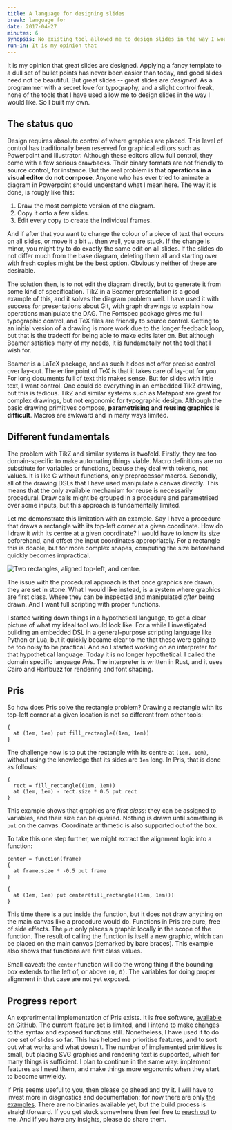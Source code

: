 ```yaml
---
title: A language for designing slides
break: language for
date: 2017-04-27
minutes: 6
synopsis: No existing tool allowed me to design slides in the way I would like. So I built my own.
run-in: It is my opinion that
---
```


It is my opinion that great slides are designed.
Applying a fancy template to a dull set of bullet points has never been easier than today,
and good slides need not be beautiful.
But great slides -- great slides are *designed*.
As a programmer with a secret love for typography,
and a slight control freak,
none of the tools that I have used allow me to design slides in the way I would like.
So I built my own.

The status quo
--------------

Design requires absolute control of where graphics are placed.
This level of control has traditionally been reserved for graphical editors
such as Powerpoint and Illustrator.
Although these editors allow full control,
they come with a few serious drawbacks.
Their binary formats are not friendly to source control, for instance.
But the real problem is that **operations in a visual editor do not compose**.
Anyone who has ever tried to animate a diagram in Powerpoint
should understand what I mean here.
The way it is done, is rougly like this:

1. Draw the most complete version of the diagram.
2. Copy it onto a few slides.
3. Edit every copy to create the individual frames.

And if after that you want to change the colour of a piece of text
that occurs on all slides,
or move it a bit ...
then well, you are stuck.
If the change is minor,
you might try to do exactly the same edit on all slides.
If the slides do not differ much from the base diagram,
deleting them all and starting over with fresh copies might be the best option.
Obviously neither of these are desirable.

The solution then,
is to not edit the diagram directly,
but to generate it from some kind of specification.
TikZ in a Beamer presentation is a good example of this,
and it solves the diagram problem well.
I have used it with success for presentations about Git,
with graph drawings to explain how operations manipulate the DAG.
The Fontspec package gives me full typographic control,
and TeX files are friendly to source control.
Getting to an initial version of a drawing is more work
due to the longer feedback loop,
but that is the tradeoff for being able to make edits later on.
But although Beamer satisfies many of my needs,
it is fundametally not the tool that I wish for.

Beamer is a LaTeX package,
and as such it does not offer precise control over lay-out.
The entire point of TeX is that it takes care of lay-out for you.
For long documents full of text this makes sense.
But for slides with little text, I want control.
One could do everything in an embedded TikZ drawing,
but this is tedious.
TikZ and similar systems such as Metapost are great for complex drawings,
but not ergonomic for typographic design.
Although the basic drawing primitives compose,
**parametrising and reusing graphics is difficult**.
Macros are awkward and in many ways limited.

Different fundamentals
----------------------

The problem with TikZ and similar systems is twofold.
Firstly, they are too domain-specific to make automating things viable.
Macro definitions are no substitute for variables or functions,
beause they deal with tokens, not values.
It is like C without functions, only preprocessor macros.
Secondly, all of the drawing DSL<!---->s that I have used manipulate a canvas directly.
This means that the only available mechanism for reuse is necessarily procedural.
Draw calls might be grouped in a procedure and parametrised over some inputs,
but this approach is fundamentally limited.

Let me demonstrate this limitation with an example.
Say I have a procedure that draws a rectangle
with its top-left corner at a given coordinate.
How do I draw it with its centre at a given coordinate?
I would have to know its size beforehand,
and offset the input coordinates appropriately.
For a rectangle this is doable,
but for more complex shapes,
computing the size beforehand quickly becomes impractical.

![Two rectangles, aligned top-left, and centre.](/images/rectangles.svg)

The issue with the procedural approach
is that once graphics are drawn,
they are set in stone.
What I would like instead,
is a system where graphics are first class.
Where they can be inspected and manipulated *after* being drawn.
And I want full scripting with proper functions.

I started writing down things in a hypothetical language,
to get a clear picture of what my ideal tool would look like.
For a while I investigated building an embedded DSL
in a general-purpose scripting language like Python or Lua,
but it quickly became clear to me
that these were going to be too noisy to be practical.
And so I started working on an interpreter for that hypothetical language.
Today it is no longer hypothetical.
I called the domain specific language *Pris*.
The interpreter is written in Rust,
and it uses Cairo and Harfbuzz for rendering and font shaping.

Pris
----

So how does Pris solve the rectangle problem?
Drawing a rectangle with its top-left corner at a given location
is not so different from other tools:

    {
      at (1em, 1em) put fill_rectangle((1em, 1em))
    }

The challenge now is to put the rectangle
with its centre at `(1em, 1em)`,
without using the knowledge that its sides are `1em` long.
In Pris, that is done as follows:

    {
      rect = fill_rectangle((1em, 1em))
      at (1em, 1em) - rect.size * 0.5 put rect
    }

This example shows that graphics are *first class*:
they can be assigned to variables,
and their size can be queried.
Nothing is drawn until something is `put` on the canvas.
Coordinate arithmetic is also supported out of the box.

To take this one step further,
we might extract the alignment logic into a function:

    center = function(frame)
    {
      at frame.size * -0.5 put frame
    }

    {
      at (1em, 1em) put center(fill_rectangle((1em, 1em)))
    }

This time there is a `put` inside the function,
but it does not draw anything on the main canvas like a procedure would do.
Functions in Pris are pure, free of side effects.
The `put` only places a graphic locally in the scope of the function.
The result of calling the function is itself a new graphic,
which can be placed on the main canvas (demarked by bare braces).
This example also shows that functions are first class values.

Small caveat: the `center` function will do the wrong thing
if the bounding box extends to the left of, or above `(0,` `0)`.
The variables for doing proper alignment in that case are not yet exposed.

Progress report
---------------

An exprerimental implementation of Pris exists.
It is free software,
[available on GitHub](https://github.com/ruuda/pris#readme).
The current feature set is limited,
and I intend to make changes to the syntax and exposed functions still.
Nonetheless, I have used it to do one set of slides so far.
This has helped me prioritise features,
and to sort out what works and what doesn’t.
The number of implemented primitives is small,
but placing SVG graphics and rendering text is supported,
which for many things is sufficient.
I plan to continue in the same way:
implement features as I need them,
and make things more ergonomic when they start to become unwieldy.

If Pris seems useful to you,
then please go ahead and try it.
I will have to invest more in diagnostics and documentation;
for now there are only [the examples](https://github.com/ruuda/pris/tree/master/examples).
There are no binaries available yet,
but the build process is straightforward.
If you get stuck somewhere then feel free to [reach out](/contact) to me.
And if you have any insights, please do share them.
